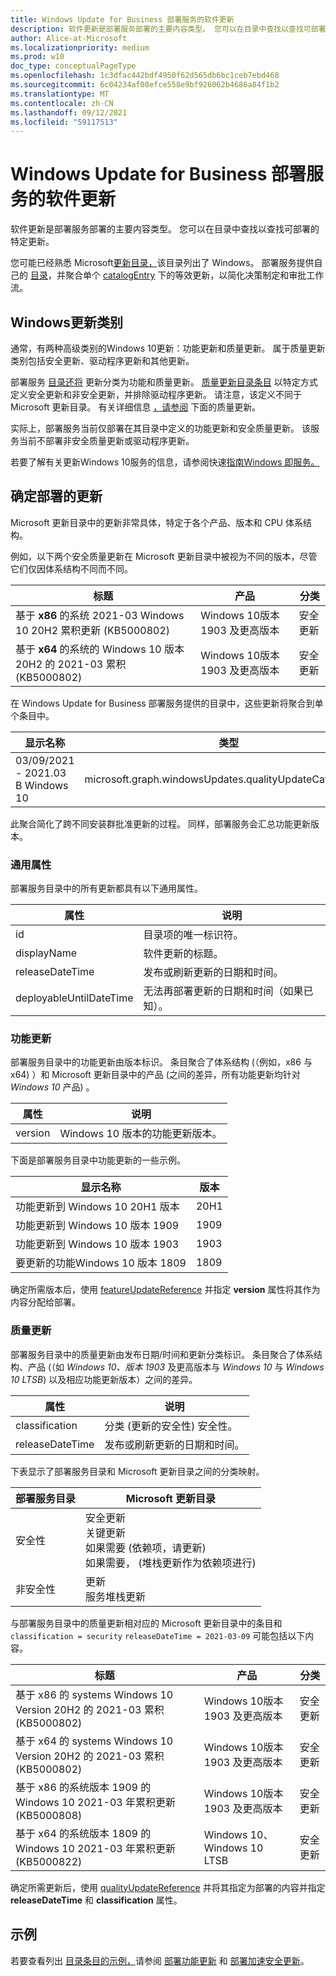 ```yaml
---
title: Windows Update for Business 部署服务的软件更新
description: 软件更新是部署服务部署的主要内容类型。 您可以在目录中查找以查找可部署的特定更新。
author: Alice-at-Microsoft
ms.localizationpriority: medium
ms.prod: w10
doc_type: conceptualPageType
ms.openlocfilehash: 1c3dfac442bdf4950f62d565db6bc1ceb7ebd468
ms.sourcegitcommit: 6c04234af08efce558e9bf926062b4686a84f1b2
ms.translationtype: MT
ms.contentlocale: zh-CN
ms.lasthandoff: 09/12/2021
ms.locfileid: "59117513"
---
```

# <a name="software-updates-with-the-windows-update-for-business-deployment-service"></a>Windows Update for Business 部署服务的软件更新

软件更新是部署服务部署的主要内容类型。 您可以在目录中查找以查找可部署的特定更新。

您可能已经熟悉 Microsoft[更新目录，](https://www.catalog.update.microsoft.com/)该目录列出了 Windows。 部署服务提供自己的 [目录](/graph/api/resources/windowsupdates-catalog)，并聚合单个 [catalogEntry](/graph/api/resources/windowsupdates-catalogentry) 下的等效更新，以简化决策制定和审批工作流。

## <a name="windows-update-categories"></a>Windows更新类别

通常，有两种高级类别的Windows 10更新：功能更新和质量更新。 属于质量更新类别包括安全更新、驱动程序更新和其他更新。

部署服务 [目录还将](/graph/api/resources/windowsupdates-catalog?view=graph-rest-beta&preserve-view=true) 更新分类为功能和质量更新。 [质量更新目录条目](/graph/api/resources/windowsupdates-qualityupdatecatalogentry?view=graph-rest-beta&preserve-view=true) 以特定方式定义安全更新和非安全更新，并排除驱动程序更新。 请注意，该定义不同于 Microsoft 更新目录。 有关详细信息 [，请参阅](#quality-updates) 下面的质量更新。

实际上，部署服务当前仅部署在其目录中定义的功能更新和安全质量更新。 该服务当前不部署非安全质量更新或驱动程序更新。

若要了解有关更新Windows 10服务的信息，请参阅快速[指南Windows 即服务。](https://docs.microsoft.com/windows/deployment/update/waas-quick-start)

## <a name="identifying-updates-for-deployment"></a>确定部署的更新

Microsoft 更新目录中的更新非常具体，特定于各个产品、版本和 CPU 体系结构。 

例如，以下两个安全质量更新在 Microsoft 更新目录中被视为不同的版本，尽管它们仅因体系结构不同而不同。

| 标题                                                                                   | 产品                           | 分类   |
|-----------------------------------------------------------------------------------------|------------------------------------|------------------|
| 基于 **x86** 的系统 2021-03 Windows 10 20H2 累积更新 (KB5000802)  | Windows 10版本 1903 及更高版本 | 安全更新 |
| 基于 **x64** 的系统的 Windows 10 版本 20H2 的 2021-03 累积 (KB5000802)  | Windows 10版本 1903 及更高版本 | 安全更新 |

在 Windows Update for Business 部署服务提供的目录中，这些更新将聚合到单个条目中。

| 显示名称                                           | 类型                                                     |
|--------------------------------------------------------|----------------------------------------------------------|
| 03/09/2021 - 2021.03 B Windows 10 | microsoft.graph.windowsUpdates.qualityUpdateCatalogEntry |

此聚合简化了跨不同安装群批准更新的过程。 同样，部署服务会汇总功能更新版本。

### <a name="common-properties"></a>通用属性

部署服务目录中的所有更新都具有以下通用属性。

| 属性                | 说明                                                        |
|-------------------------|--------------------------------------------------------------------|
| id                      | 目录项的唯一标识符。                           |
| displayName             | 软件更新的标题。                                      |
| releaseDateTime         | 发布或刷新更新的日期和时间。                |
| deployableUntilDateTime | 无法再部署更新的日期和时间（如果已知）。|

### <a name="feature-updates"></a>功能更新

部署服务目录中的功能更新由版本标识。 条目聚合了体系结构 (（例如，x86 与 x64) ）和 Microsoft 更新目录中的产品 (之间的差异，所有功能更新均针对 *Windows 10* 产品) 。

| 属性 | 说明                                       |
|----------|---------------------------------------------------|
| version  | Windows 10 版本的功能更新版本。|

下面是部署服务目录中功能更新的一些示例。

| 显示名称                               | 版本 |
|--------------------------------------------|---------|
| 功能更新到 Windows 10 20H1 版本 | 20H1    |
| 功能更新到 Windows 10 版本 1909 | 1909    |
| 功能更新到 Windows 10 版本 1903 | 1903    |
| 要更新的功能Windows 10 版本 1809 | 1809    |

确定所需版本后，使用 [featureUpdateReference](/graph/api/resources/windowsupdates-featureupdatereference) 并指定 **version** 属性将其作为内容分配给部署。

### <a name="quality-updates"></a>质量更新

部署服务目录中的质量更新由发布日期/时间和更新分类标识。 条目聚合了体系结构、产品 (（如 *Windows 10、版本 1903* 及更高版本与 *Windows 10* 与 *Windows 10 LTSB*) 以及相应功能更新版本）之间的差异。

| 属性 | 说明 |
|----------|-------------|
| classification | 分类 (更新的安全性) 安全性。 |
| releaseDateTime | 发布或刷新更新的日期和时间。 |

下表显示了部署服务目录和 Microsoft 更新目录之间的分类映射。

| 部署服务目录 | Microsoft 更新目录                                                                                                               |
|------------------|--------------------------------------------------------------------------------------------------------------------------------|
| 安全性         | 安全更新<br>关键更新<br>如果需要 (依赖项，请更新) <br>如果需要， (堆栈更新作为依赖项进行)  |
| 非安全性     | 更新<br>服务堆栈更新                                                                                               |

与部署服务目录中的质量更新相对应的 Microsoft 更新目录中的条目和 `classification = security` `releaseDateTime = 2021-03-09` 可能包括以下内容。

| 标题                                                                                   | 产品                           | 分类   |
|-----------------------------------------------------------------------------------------|------------------------------------|------------------|
| 基于 x86 的 systems Windows 10 Version 20H2 的 2021-03 累积 (KB5000802)  | Windows 10版本 1903 及更高版本 | 安全更新 |
| 基于 x64 的 systems Windows 10 Version 20H2 的 2021-03 累积 (KB5000802)  | Windows 10版本 1903 及更高版本 | 安全更新 |
| 基于 x86 的系统版本 1909 的 Windows 10 2021-03 年累积更新 (KB5000808)  | Windows 10版本 1903 及更高版本 | 安全更新 |
| 基于 x64 的系统版本 1809 的 Windows 10 2021-03 年累积更新 (KB5000822)  | Windows 10、Windows 10 LTSB        | 安全更新 |

确定所需更新后，使用 [qualityUpdateReference](/graph/api/resources/windowsupdates-qualityupdatereference) 并将其指定为部署的内容并指定 **releaseDateTime** 和 **classification** 属性。

## <a name="examples"></a>示例

若要查看列出 [目录条目的示例，](/graph/api/windowsupdates-catalog-list-entries)请参阅 [部署功能更新](windowsupdates-deploy-update.md) 和 [部署加速安全更新](windowsupdates-deploy-expedited-update.md)。
